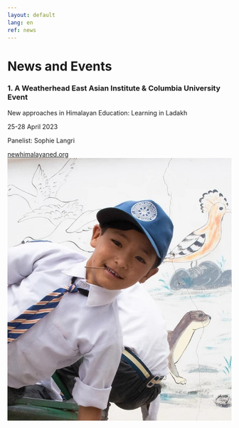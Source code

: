 ```yaml
---
layout: default
lang: en
ref: news
---
```


<div class="box">
<h1>News and Events</h1>
</div>

<!-- <div class="quote-container">
<span class="quote">
Check here for ISEE institutes, retreats, workshops and downloadable fun! We provide transformational opportunities for k-12 educators, leaders, counsellors and parents to cultivate the assets of social connectedness through targeted applications of SEL principles. 
</span>
</div> -->
<!-- 
<div class="box">
<h2>1. Cultivating Compassion</h2>
In ourselves, and the communities where we live and work
</div> -->


<div class="box">
<h3>1. A Weatherhead East Asian Institute & Columbia University Event </h3>
New approaches in Himalayan Education: Learning in Ladakh
</div>
<p>
25-28 April 2023 
</p>
<p>
Panelist: Sophie Langri
</p>
<a href="https://www.newhimalayaned.org/ ">newhimalayaned.org</a>

<div class="poster-half">
<a href="https://www.newhimalayaned.org/ "><img src="./static/events/Screenshot-2023-04-27-100047.jpg" alt="a young student from Ladakh"></a>

</div>


<!-- 
<div class="poster">
<img src="./static/events/IESE_cultivatingcompassion.png">
</div> -->
<!-- 
Join us in Montreal September 17, 2019 at Trafalgar School for the first lecture in the 2019-20 Smart Parenting series. This series is open to the public.<br/><br/> What is compassion and how do we cultivate it in ourselves, and in the communities where we live and work? Join us to learn some strategies that you can begin to use immediately. When you choose to practice compassion—not just talk about it and think about it but actually commit to it—your relationship with yourself and others will change, your anxiety and depression will decrease, and you will simply feel better. This public lecture will be lead by Dr. Tara V. Wilkie, Ph.D, psychologist and co-founder of the Institute of Social Emotional Education.<br/><br/>To register contact : Kelly Carrier at <a href="mailto:kcarrier@trafalgar.qc.ca">kcarrier@trafalgar.qc.ca</a>. -->
<!-- 
<div class="box">
<h2>2. Curious Not Furious</h2>
</div>

<div class="poster">
<img src="./static/events/iese-curiousnotfurious-affiche-11x17.jpg">
</div>

<div class="poster">
<img src="./static/events/iese-curiousnotfurious-presentation-EN.jpg">
</div>

<div class="poster">
<img src="./static/events/iese-curiousnotfurious-presentation-EN2.jpg">
</div>

<div class="poster">
<img src="./static/events/iese-curiousnotfurious-presentation-EN3.jpg">
</div> -->

<!-- For more information contact <a href="mailto:taravwilkie@gmail.com">Tara Wilkie</a>.

<div class="box">
<h2>3. Kindness Week / Semaine de la Bienveillance</h2>
</div>

<div class="poster">
<img src="./static/events/iese-kindnessweek-affiche-11x17.jpg">
</div>

<a href="./static/events/iese-kindnessweek-presentation-EN.pdf">Download Kit-English</a>

<a href="./static/events/iese-kindnessweek-presentation-FR.pdf">Download Kit-French</a> -->

<!-- <div class="box">
<h2>4. Smile Boomerang / Epidemie des Sourires</h2>
</div>

<div class="poster">
<img src="./static/events/iese-smile_boomerang-affiche-11x17-v3.jpg">
</div>

<a href="./static/events/iese-smileboomerang-presentation-EN.pdf">Download Kit-English</a>

<a href="./static/events/iese-smileboomerang-presentation-FR.pdf">Download Kit-French</a>

<a href="./static/events/iese-smileboomerang-carte.pdf">Download Cards-Bilingual</a> -->
